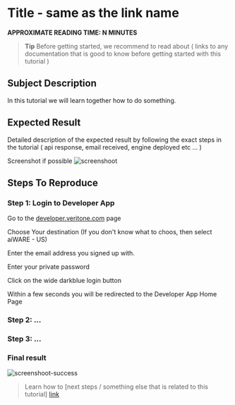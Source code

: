 # Title - same as the link name

**APPROXIMATE READING TIME: N MINUTES**

>**Tip** Before getting started, we recommend to read about ( links to any documentation that is good to know before getting started with this tutorial )

## Subject Description <!-- {docsify-ignore} -->

In this tutorial we will learn together how to do something.

## Expected Result <!-- {docsify-ignore} -->

Detailed description of the expected result by following the exact steps in the tutorial ( api response, email received, engine deployed etc ... )

<!--  Example: A successfully deployed custom engine available in your organization engine list -->
Screenshot if possible
![screenshoot]()

## Steps To Reproduce <!-- {docsify-ignore} -->

### Step 1: Login to Developer App

<!-- Detailed explanation and UI description of the required steps  
    We assume that the user is a complete idiot. He will know the much we let him know.
-->

Go to the [developer.veritone.com](https://developer.veritone.com) page

Choose Your destination (If you don't know what to choos, then select aiWARE - US)

Enter the email address you signed up with.

Enter your private password

Click on the wide darkblue login button

Within a few seconds you will be redirected to the Developer App Home Page

<!-- The above is an example a detailed explanation where we leave no place for mistakes. We want the user to have a strong feeling of 100% success and no questions left after taking any of our tutorials-->

### Step 2: ... 


### Step 3: ... 


### Final result

![screenshoot-success]()

>Learn how to [next steps / something else that is related to this tutorial]  [link](/somewhere/in/the/docs)
